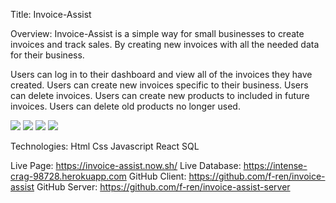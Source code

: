 Title: Invoice-Assist

Overview:
Invoice-Assist is a simple way for small businesses to create invoices and track sales. By creating new invoices with all the needed data for their business.

Users can log in to their dashboard and view all of the invoices they have created.
Users can create new invoices specific to their business.
Users can delete invoices.
Users can create new products to included in future invoices.
Users can delete old products no longer used.

![](images/View1.png)
![](images/View2.png)
![](images/View3.png)
![](images/View4.png)

Technologies:
Html Css Javascript React SQL

Live Page: https://invoice-assist.now.sh/
Live Database: https://intense-crag-98728.herokuapp.com
GitHub Client: https://github.com/f-ren/invoice-assist
GitHub Server: https://github.com/f-ren/invoice-assist-server

